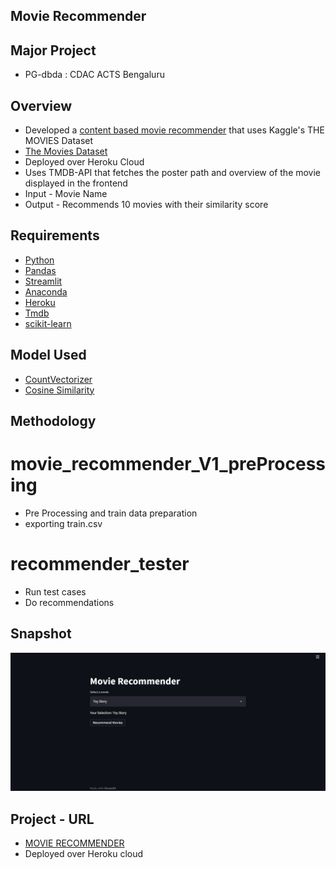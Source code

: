 ## Movie Recommender
## Major Project
- PG-dbda : CDAC ACTS Bengaluru

## Overview

- Developed a [content based movie recommender](https://developers.google.com/machine-learning/recommendation/content-based/basics) that uses Kaggle's THE MOVIES Dataset
- [The Movies Dataset](https://www.kaggle.com/rounakbanik/the-movies-dataset)
- Deployed over Heroku Cloud
- Uses TMDB-API that fetches the poster path and overview of the movie displayed in the frontend
- Input - Movie Name
- Output - Recommends 10 movies with their similarity score

## Requirements

- [Python](https://www.python.org/downloads/)
- [Pandas](https://pandas.pydata.org/)
- [Streamlit](https://streamlit.io/)
- [Anaconda](https://www.anaconda.com/)
- [Heroku](https://www.heroku.com/)
- [Tmdb](https://www.themoviedb.org/documentation/api)
- [scikit-learn](https://scikit-learn.org/stable/)

## Model Used
- [CountVectorizer](https://scikit-learn.org/stable/modules/generated/sklearn.feature_extraction.text.CountVectorizer.html)
- [Cosine Similarity](https://scikit-learn.org/stable/modules/generated/sklearn.metrics.pairwise.cosine_similarity.html)

## Methodology

# movie_recommender_V1_preProcessing
- Pre Processing and train data preparation
- exporting train.csv

# recommender_tester
- Run test cases
- Do recommendations

## Snapshot
![alt text](https://github.com/oliabhi/Movie-Recommender/blob/main/Images/heroku.png)


## Project - URL
- [MOVIE RECOMMENDER](https://group11edbda.herokuapp.com/)
- Deployed over Heroku cloud

